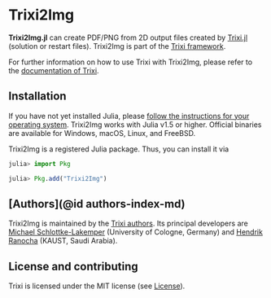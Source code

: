 # Trixi2Img

**Trixi2Img.jl** can create PDF/PNG from 2D output files created by
[Trixi.jl](https://github.com/trixi-framework/Trixi.jl) (solution or restart
files). Trixi2Img is part of the [Trixi framework](https://github.com/trixi-framework).

For further information on how to use Trixi with Trixi2Img, please refer to the
[documentation of Trixi](https://trixi-framework.github.io/Trixi.jl/stable/).


## Installation

If you have not yet installed Julia, please [follow the instructions for your
operating system](https://julialang.org/downloads/platform/). Trixi2Img works
with Julia v1.5 or higher.
Official binaries are available for Windows, macOS, Linux, and FreeBSD.

Trixi2Img is a registered Julia package. Thus, you can install it via
```julia
julia> import Pkg

julia> Pkg.add("Trixi2Img")
```


## [Authors](@id authors-index-md)

Trixi2Img is maintained by the
[Trixi authors](https://github.com/trixi-framework/Trixi.jl/blob/master/AUTHORS.md).
Its principal developers are
[Michael Schlottke-Lakemper](https://www.mi.uni-koeln.de/NumSim/schlottke-lakemper)
(University of Cologne, Germany) and
[Hendrik Ranocha](https://ranocha.de) (KAUST, Saudi Arabia).


## License and contributing

Trixi is licensed under the MIT license (see [License](@ref)).
